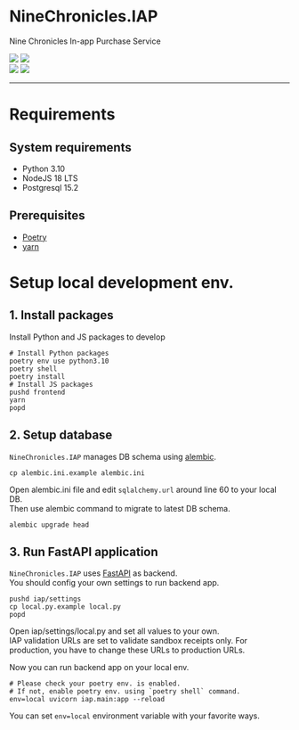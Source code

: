 # NineChronicles.IAP
Nine Chronicles In-app Purchase Service

<img src="https://img.shields.io/badge/Python-3.10-3776AB?style=for-the-badge&logo=python">
<img src="https://img.shields.io/badge/NodeJS-18.16.0-339933?style=for-the-badge&logo=nodedotjs">
<br>
<img src="https://img.shields.io/badge/AWS-Lambda-FF9900?style=for-the-badge&logo=awslambda">
<img src="https://img.shields.io/badge/Postgresql-15.2-4169E1?style=for-the-badge&logo=Postgresql">

---

# Requirements
## System requirements
- Python 3.10
- NodeJS 18 LTS
- Postgresql 15.2

## Prerequisites
- [Poetry](https://python-poetry.org/)
- [yarn](https://yarnpkg.com/)

# Setup local development env.
## 1. Install packages
Install Python and JS packages to develop
```shell
# Install Python packages
poetry env use python3.10
poetry shell
poetry install
# Install JS packages
pushd frontend
yarn
popd
```

## 2. Setup database
`NineChronicles.IAP` manages DB schema using [alembic](https://alembic.sqlalchemy.org/en/latest/).
```shell
cp alembic.ini.example alembic.ini
```
Open alembic.ini file and edit `sqlalchemy.url` around line 60 to your local DB.  
Then use alembic command to migrate to latest DB schema.
```shell
alembic upgrade head
```

## 3. Run FastAPI application
`NineChronicles.IAP` uses [FastAPI](https://fastapi.tiangolo.com/) as backend.  
You should config your own settings to run backend app.
```shell
pushd iap/settings
cp local.py.example local.py
popd
```
Open iap/settings/local.py and set all values to your own.  
IAP validation URLs are set to validate sandbox receipts only. For production, you have to change these URLs to production URLs.

Now you can run backend app on your local env.
```shell
# Please check your poetry env. is enabled.
# If not, enable poetry env. using `poetry shell` command.
env=local uvicorn iap.main:app --reload
```
You can set `env=local` environment variable with your favorite ways.
